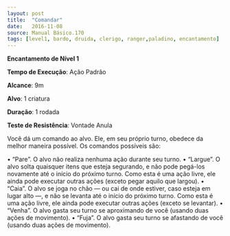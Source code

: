 ```yaml
---
layout: post
title:  "Comandar"
date:   2016-11-08
source: Manual Básico.170
tags: [level1, bardo, druida, clerigo, ranger,paladino, encantamento]
---
```


**Encantamento de Nível 1**

**Tempo de Execução**: Ação Padrão

**Alcance**: 9m

**Alvo**: 1 criatura

**Duração**: 1 rodada

**Teste de Resistência**: Vontade Anula

Você dá um comando ao alvo. Ele, em seu próprio turno, obedece da melhor maneira possível. Os comandos possíveis são:

• “Pare”. O alvo não realiza nenhuma ação durante seu turno.
• “Largue”. O alvo solta quaisquer itens que esteja segurando, e não pode pegá-los novamente até o início do próximo
turno. Como esta é uma ação livre, ele ainda pode executar outras ações (exceto pegar aquilo que largou).
• “Caia”. O alvo se joga no chão — ou cai de onde estiver, caso esteja em lugar alto —, e não se levanta até o início do
próximo turno. Como esta é uma ação livre, ele ainda pode executar outras ações (exceto se levantar).
• “Venha”. O alvo gasta seu turno se aproximando de você (usando duas ações de movimento).
• “Fuja”. O alvo gasta seu turno se afastando de você (usando duas ações de movimento).